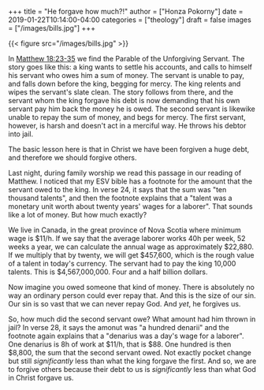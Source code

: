 +++
title = "He forgave how much?!"
author = ["Honza Pokorny"]
date = 2019-01-22T10:14:00-04:00
categories = ["theology"]
draft = false
images = ["/images/bills.jpg"]
+++

{{< figure src="/images/bills.jpg" >}}

In [Matthew 18:23-35](http://esv.to/Mt18.23-35) we find the Parable of the Unforgiving Servant.  The
story goes like this: a king wants to settle his accounts, and calls to himself
his servant who owes him a sum of money.  The servant is unable to pay, and
falls down before the king, begging for mercy.  The king relents and wipes the
servant's slate clean.  The story follows from there, and the servant whom the
king forgave his debt is now demanding that his own servant pay him back the
money he is owed.  The second servant is likewike unable to repay the sum of
money, and begs for mercy.  The first servant, however, is harsh and doesn't act
in a merciful way.  He throws his debtor into jail.

The basic lesson here is that in Christ we have been forgiven a huge debt, and
therefore we should forgive others.

Last night, during family worship we read this passage in our reading of
Matthew.  I noticed that my ESV bible has a footnote for the amount that the
servant owed to the king.  In verse 24, it says that the sum was "ten thousand
talents", and then the footnote explains that a "talent was a monetary unit
worth about twenty years' wages for a laborer".  That sounds like a lot of
money.  But how much exactly?

We live in Canada, in the great province of Nova Scotia where minimum wage is
$11/h.  If we say that the average laborer works 40h per week, 52 weeks a year,
we can calculate the annual wage as approximately $22,880.  If we multiply that
by twenty, we will get $457,600, which is the rough value of a talent in today's
currency.  The servant had to pay the king 10,000 talents.  This is
$4,567,000,000.  Four and a half billion dollars.

Now imagine you owed someone that kind of money.  There is absolutely no way an
ordinary person could ever repay that.  And this is the size of our sin.  Our
sin is so vast that we can never repay God.  And _yet_, he forgives us.

So, how much did the second servant owe?  What amount had him thrown in jail?
In verse 28, it says the amonut was "a hundred denarii" and the footnote again
explains that a "denarius was a day's wage for a laborer".  One denarius is 8h
of work at $11/h, that is $88.  One hundred is then $8,800, the sum that the
second servant owed.  Not exactly pocket change but still _significantly_ less
than what the king forgave the first.  And so, we are to forgive others because
their debt to us is _significantly_ less than what God in Christ forgave us.
